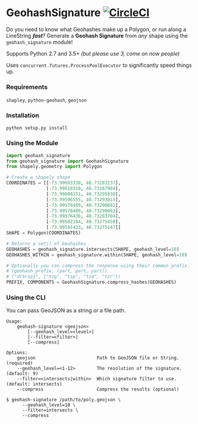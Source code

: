 # GeohashSignature [![CircleCI](https://circleci.com/gh/chasenicholl/geohash-signature/tree/master.svg?style=shield&circle-token=dbc7604505279b5d15f8bf3152bfcf58a27fee17)](https://circleci.com/gh/chasenicholl/geohash-signature/tree/master)

Do you need to know what Geohashes make up a Polygon, or run along a LineString _**fast**_? Generate a **Geohash Signature** from _any_ shape using the `geohash_signature` module!

Supports Python 2.7 and 3.5+ _(but please use 3, come on now people)_

Uses `concurrent.futures.ProcessPoolExecutor` to significantly speed things up.

### Requirements
`shapley`, `python-geohash`, `geojson`

### Installation
```python
python setup.py install
```

### Using the Module
```python
import geohash_signature
from geohash_signature import GeohashSignature
from shapely.geometry import Polygon

# Create a shapely shape
COORDINATES = [[-73.99603330, 40.73283237],
               [-73.99610310, 40.73287904],
               [-73.99604151, 40.73295838],
               [-73.99596555, 40.73293815],
               [-73.99578489, 40.73290082],
               [-73.99578489, 40.73290082],
               [-73.99576436, 40.73283704],
               [-73.99582184, 40.73275458],
               [-73.99591423, 40.73275147]]
SHAPE = Polygon(COORDINATES)

# Returns a set() of Geohashes
GEOHASHES = geohash_signature.intersects(SHAPE, geohash_level=10)
GEOHASHES_WITHIN = geohash_signature.within(SHAPE, geohash_level=10)

# Optionally you can compress the response using their common prefix.
# (geohash_prefix, (part, part, part))
# ("dr5rspj", {"tzg", "tzp", "tzq", "tzr"})
PREFIX, COMPONENTS = GeohashSignature.compress_hashes(GEOHASHES)
```

### Using the CLI

You can pass GeoJSON as a string or a file path.

```
Usage:
    geohash-signature <geojson>
        [--geohash_level=<level>]
        [--filter=<filter>]
        [--compress]

Options:
    geojson                       Path to GeoJSON file or String. (required)
    --geohash_level=<1-12>        The resolution of the signature. (default: 9)
    --filter=<intersects|within>  Which signature filter to use. (default: intersects)
    --compress                    Compress the results (optional)
```

```
$ geohash-signature /path/to/poly.geojson \
      --geohash_level=10 \
      --filter=intersects \
      --compress
```
